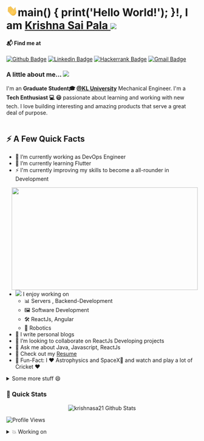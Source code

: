 <h1> <img src="https://raw.githubusercontent.com/ABSphreak/ABSphreak/master/gifs/Hi.gif" width="30px">main() {
  print('Hello World!');
}!, I am <a href="https://github.com/krishnasai21">Krishna Sai Pala </a> <img src="https://emojis.slackmojis.com/emojis/images/1531849430/4246/blob-sunglasses.gif?1531849430" width="30px"></h1>
</h1>

#### 📬 Find me at
[![Github Badge](http://img.shields.io/badge/-Github-black?style=flat-square&logo=github&link=https://github.com/krishnasai21/)](https://github.com/krishnasa21/) 
[![Linkedin Badge](https://img.shields.io/badge/-LinkedIn-blue?style=flat-square&logo=Linkedin&logoColor=white&link=https://www.linkedin.com/in/krishna-pala-269a4712b/)](https://www.linkedin.com/in/krishna-pala-269a4712b)
[![Hackerrank Badge](https://img.shields.io/badge/-Hackerrank-2EC866?style=flat-square&logo=HackerRank&logoColor=white&link=https://www.hackerrank.com/palakrishnasai)](https://www.hackerrank.com/palakrishnasai)
[![Gmail Badge](https://img.shields.io/badge/-Gmail-d14836?style=flat-square&logo=Gmail&logoColor=white&link=mailto:palakrishnasai@gmail.com)](mailto:palakrishnasai@gmail.com)


### A little about me...  <img src="https://media.giphy.com/media/VgCDAzcKvsR6OM0uWg/giphy.gif" width="50"> 
I'm an **Graduate Student🎓 [@KL University](https://www.kluniversity.in)** Mechanical Engineer. I'm a **Tech Enthusiast 💻 😃** passionate about learning and working with new tech. I love building interesting and amazing products that serve a great deal of purpose. <br/><br/>




## ⚡️ A Few Quick Facts

- 🔭 I’m currently working as DevOps Engineer
- 🌱 I’m currently learning Flutter
- ⚡️ I'm currently improving my skills to become a all-rounder in Development
<img width="490" height="270" src="https://media.giphy.com/media/9B8wYztAoe1zO/source.gif" align=right>

- <img src="https://media.giphy.com/media/WUlplcMpOCEmTGBtBW/giphy.gif" width="30">  I enjoy working on
  - 📊 Servers , Backend-Development
  - 🖼 Software Development
  - 🛠 ReactJs, Angular 
  - 🤖 Robotics
- 📝 I write personal blogs
- 👯 I’m looking to collaborate on ReactJs Developing projects
- 💬 Ask me about Java, Javascript, ReactJs
- 📙 Check out my [Resume](https://www.linkedin.com/in/krishna-pala-269a4712b/)
- 🎉 Fun-Fact: I ❤️ Astrophysics and SpaceX🚀 and watch and play a lot of Cricket ❤️



<details>
  <summary>Some more stuff 😄</summary>
  
### 🖥️ My DevSetup
<img src="https://img.shields.io/badge/Lenova-555555.svg?&style=flat-square&logo=dell&logoColor=007DB8"> <img src="https://img.shields.io/badge/Windows-555555.svg?&style=flat-square&logo=windows&logoColor=0078D6"> <img src="https://img.shields.io/badge/Chrome-555555.svg?&style=flat-square&logo=google-chrome&logoColor=FABC0C"> <img src="https://img.shields.io/badge/VS Code-555555?style=flat-square&logo=visual-studio-code&logoColor=007ACC"> <img src="https://img.shields.io/badge/Terminal-555555.svg?&style=flat-square&logo=Linux&logoColor=white"> <img src="https://img.shields.io/badge/Ubunutu-555555.svg?&style=flat-square&logo=Ubunutu&logoColor=F37626">

### ⚙️ Some Tool and Tech I use
<code><img height="30" src="https://avatars0.githubusercontent.com/u/1525981?s=200&v=4"></code>
<code><img height="30" src="https://raw.githubusercontent.com/github/explore/80688e429a7d4ef2fca1e82350fe8e3517d3494d/topics/cpp/cpp.png"></code>
<code><img height="30" src="https://raw.githubusercontent.com/github/explore/80688e429a7d4ef2fca1e82350fe8e3517d3494d/topics/javascript/javascript.png"></code>
<code><img height="30" src="https://avatars3.githubusercontent.com/u/9950313?s=200&v=4"></code>
  <code><img height="30" src="https://avatars1.githubusercontent.com/u/45120?s=200&v=4"></code>
<code><img height="30" src="https://raw.githubusercontent.com/github/explore/80688e429a7d4ef2fca1e82350fe8e3517d3494d/topics/html/html.png"></code>
<code><img height="30" src="https://avatars1.githubusercontent.com/u/1517864?s=200&v=4"></code>
<code><img height="30" src="https://avatars1.githubusercontent.com/u/2918581?s=200&v=4"></code>
<code><img height="30" src="https://avatars3.githubusercontent.com/u/18133?s=200&v=4"></code>
<code><img height="30" src="https://avatars1.githubusercontent.com/u/5009934?s=200&v=4"></code>
<code><img height="30" src="https://avatars0.githubusercontent.com/u/365630?s=88&v=4"></code>
<code><img height="30" src="https://avatars.githubusercontent.com/u/15658638"></code>
<code><img height="30" src="https://avatars.githubusercontent.com/u/34455048"></code>
<code><img height="30" src="https://avatars2.githubusercontent.com/u/1728152?s=200&v=4"></code>  
</details>


### 🚀 Quick Stats
<p align="center">
<img align="center" src="https://github-readme-stats.vercel.app/api?username=krishnasai21&show_icons=true&line_height=21&theme=react" alt="krishnasa21 Github Stats" />
</p>


![Profile Views](https://komarev.com/ghpvc/?username=krishnasa21)


<details>
<summary> 💥 Working on </summary>
<br>
<p align="center">
<a href="https://github.com/krishnasa21/Http-proxy-node-replay">
<img src="https://github-readme-stats.vercel.app/api/pin/?username=krishnasai21&repo=Http-proxy-node-replay&title_color=ffffff&text_color=c9cacc&icon_color=2bbc8a&bg_color=1d1f21"/>
</a>&ensp;
<a href="https://github.com/krishnasa21/React-JS">
<img src="https://github-readme-stats.vercel.app/api/pin/?username=krishnasai21&repo=React-JS&title_color=ffffff&text_color=c9cacc&icon_color=2bbc8a&bg_color=1d1f21" />
</a>
</p>
</details>



<!--
**krishnasa21/krishnasa21** is a ✨ _special_ ✨ repository because its `README.md` (this file) appears on your GitHub profile.

pic on right
<img height="270" src="sss.svg" align=right>

 
views
![Profile Views](https://komarev.com/ghpvc/?username=krishnasa21)


social modded badge
<a href="https://www.linkedin.com/in/krishna-pala-269a4712b"><img src="https://img.shields.io/badge/linkedin-%230077B5.svg?&style=for-the-badge&logo=linkedin&logoColor=white" height=25></a>


language badges:
![Java](https://img.shields.io/badge/Java-ED8B00?style=for-the-badge&logo=java&logoColor=white)
![Java-Script](https://img.shields.io/badge/JavaScript-F7DF1E?style=for-the-badge&logo=javascript&logoColor=black)
![React](https://img.shields.io/badge/React-20232A?style=for-the-badge&logo=react&logoColor=61DAFB)

![HTML5](https://img.shields.io/badge/HTML5-E34F26?style=flat&logo=html5&logoColor=white)
![CSS3](https://img.shields.io/badge/CSS3-1572B6?style=flat&logo=css3)
![Spring](https://img.shields.io/badge/Spring-6DB33F?style=for-the-badge&logo=spring&logoColor=white)
![Flutter](https://img.shields.io/badge/Flutter-02569B?style=for-the-badge&logo=flutter&logoColor=white)
![Nodejs](https://img.shields.io/badge/Nodejs-555555?style=flat&logo=Node.js)
![Ubuntu](https://img.shields.io/badge/Ubuntu-E95420?style=for-the-badge&logo=ubuntu&logoColor=white)

![Git](https://img.shields.io/badge/Git-555555?style=flat-square&logo=git)
![GitHub](https://img.shields.io/badge/GitHub-181717?style=flat-square&logo=github)


-->
